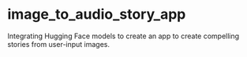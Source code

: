 # image_to_audio_story_app
Integrating Hugging Face models to create an app to create compelling stories from user-input images.
